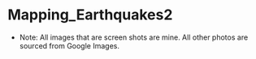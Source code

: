 # Mapping_Earthquakes2

* Note: All images that are screen shots are mine. All other photos are sourced from Google Images.
